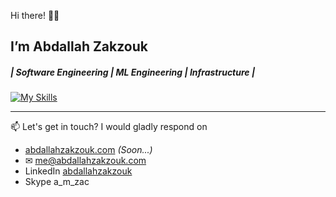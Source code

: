 Hi there! 👋🏻‍
## I’m Abdallah Zakzouk 
##### | Software Engineering | ML Engineering | Infrastructure |
[![My Skills](https://skillicons.dev/icons?i=aws,terraform,git,docker,ansible,elasticsearch,githubactions,jenkins,bash,python,js,ts,ruby)](https://abdallahzakzouk.com)
______

📫 Let's get in touch? I would gladly respond on 
- [abdallahzakzouk.com](https://abdallahzakzouk.com) *(Soon...)*
- ✉ me@abdallahzakzouk.com
- LinkedIn [abdallahzakzouk](https://www.linkedin.com/in/abdallahzakzouk)
- Skype a_m_zac

